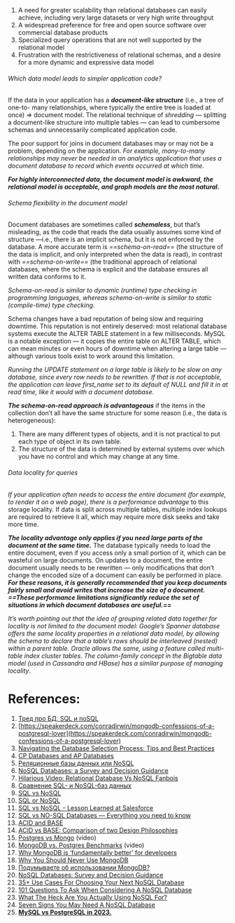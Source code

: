 
1. A need for greater scalability than relational databases can easily achieve, including very large datasets or very high write throughput
2. A widespread preference for free and open source software over commercial database products
3. Specialized query operations that are not well supported by the relational model
4. Frustration with the restrictiveness of relational schemas, and a desire for a more dynamic and expressive data model
###### Which data model leads to simpler application code?

If the data in your application has a ***document-like structure*** (i.e., a tree of one-to- many relationships, where typically the entire tree is loaded at once) => document model. The relational technique of *shredding* — splitting a document-like structure into multiple tables — can lead to cumbersome schemas and unnecessarily complicated application code.

The poor support for joins in document databases may or may not be a problem, depending on the application. *For example, many-to-many relationships may never be needed in an analytics application that uses a document database to record which events occurred at which time.*

***For highly interconnected data, the document model is awkward, the relational model is acceptable, and graph models are the most natural.***

###### Schema flexibility in the document model

Document databases are sometimes called ***schemaless***, but that’s misleading, as the code that reads the data usually assumes some kind of structure  —i.e., there is an implicit schema, but it is not enforced by the database. A more accurate term is *==schema-on-read==* (the structure of the data is implicit, and only interpreted when the data is read), in contrast with *==schema-on-write==* (the traditional approach of relational databases, where the schema is explicit and the database ensures all written data conforms to it.

*Schema-on-read is similar to dynamic (runtime) type checking in programming languages, whereas schema-on-write is similar to static (compile-time) type checking.*

Schema changes have a bad reputation of being slow and requiring downtime. This reputation is not entirely deserved: most relational database systems execute the ALTER TABLE statement in a few milliseconds. MySQL is a notable exception — it copies the entire table on ALTER TABLE, which can mean minutes or even hours of downtime when altering a large table — although various tools exist to work around this limitation. 

*Running the UPDATE statement on a large table is likely to be slow on any database, since every row needs to be rewritten. If that is not acceptable, the application can leave first_name set to its default of NULL and fill it in at read time, like it would with a document database.*

***The schema-on-read approach is advantageous*** if the items in the collection don’t all have the same structure for some reason (i.e., the data is heterogeneous):
1. There are many different types of objects, and it is not practical to put each type of object in its own table.
2. The structure of the data is determined by external systems over which you have no control and which may change at any time.

###### Data locality for queries

*If your application often needs to access the entire document (for example, to render it on a web page), there is a performance advantage* to this storage locality. If data is split across multiple tables, multiple index lookups are required to retrieve it all, which may require more disk seeks and take more time.

***The locality advantage only applies if you need large parts of the document at the same time.*** The database typically needs to load the entire document, even if you access only a small portion of it, which can be wasteful on large documents. On updates to a document, the entire document usually needs to be rewritten — only modifications that don’t change the encoded size of a document can easily be performed in place. ***For these reasons, it is generally recommended that you keep documents fairly small and avoid writes that increase the size of a document.*** ***==These performance limitations significantly reduce the set of situations in which document databases are useful.==***

*It’s worth pointing out that the idea of grouping related data together for locality is not limited to the document model: Google’s Spanner database offers the same locality properties in a relational data model, by allowing the schema to declare that a table’s rows should be interleaved (nested) within a parent table. Oracle allows the same, using a feature called multi-table index cluster tables. The column-family concept in the Bigtable data model (used in Cassandra and HBase) has a similar purpose of managing locality*.

# References:

1. [Тред про БД. SQL и noSQL](https://twitter.com/_abstractart/status/1645427803670601729?t=AJ8OMxAOEpJpQ-r6XiozhA&s=35)
2. [https://speakerdeck.com/conradirwin/mongodb-confessions-of-a-postgresql-lover](https://speakerdeck.com/conradirwin/mongodb-confessions-of-a-postgresql-lover)
3. [Navigating the Database Selection Process: Tips and Best Practices](https://medium.com/bytebytego-system-design-alliance/navigating-the-database-selection-process-tips-and-best-practices-c737c89dab5f)
4. [CP Databases and AP Databases](https://blog.andyet.com/2014/10/01/right-database)
5. [Реляционные базы данных или NoSQL](https://boosty.to/megdu_skobok/posts/3bbc0208-9c69-4189-94ce-c941cbb08a78?share=post_link)
6. [NoSQL Databases: a Survey and Decision Guidance](https://medium.baqend.com/nosql-databases-a-survey-and-decision-guidance-ea7823a822d#.wskogqenq)
7. [Hilarious Video: Relational Database Vs NoSQL Fanbois](http://highscalability.com/blog/2010/9/5/hilarious-video-relational-database-vs-nosql-fanbois.html)
8. [Сравнение SQL- и NoSQL-баз данных](https://habr.com/ru/companies/ruvds/articles/727474/)
9. [SQL vs NoSQL](https://www.upwork.com/hiring/data/sql-vs-nosql-databases-whats-the-difference/)
10. [SQL or NoSQL](https://github.com/donnemartin/system-design-primer#sql-or-nosql)
11. [SQL vs NoSQL - Lesson Learned at Salesforce](https://engineering.salesforce.com/sql-or-nosql-9eaf1d92545b)
12. [SQL vs NO-SQL Databases — Everything you need to know](https://medium.com/javarevisited/sql-vs-no-sql-databases-everything-you-need-to-know-b723457446a5)
13. [ACID and BASE](https://neo4j.com/blog/acid-vs-base-consistency-models-explained/)
14. [ACID vs BASE: Comparison of two Design Philosophies](https://luminousmen.com/post/acid-vs-base-comparison-of-two-design-philosophies)
15. [Postgres vs Mongo](https://www.youtube.com/watch?v=SNzOZKvFZ68) (video)
16. [MongoDB vs. Postgres Benchmarks](https://www.youtube.com/watch?v=-AIjKrWi0x0&list=PLH-XmS0lSi_zTZrols83QSxI3Q96dSbBm&index=103) (video)
17. [Why MongoDB is ‘fundamentally better’ for developers](https://www.infoworld.com/article/3570729/why-mongodb-is-fundamentally-better-for-developers.amp.html)
18. [Why You Should Never Use MongoDB](http://www.sarahmei.com/blog/2013/11/11/why-you-should-never-use-mongodb/)
19. [Подумываете об использовании MongoDB?](https://habr.com/ru/company/otus/blog/565700/)
20. [NoSQL Databases: Survey and Decision Guidance](https://medium.baqend.com/nosql-databases-a-survey-and-decision-guidance-ea7823a822d)
21. [35+ Use Cases For Choosing Your Next NoSQL Database](http://highscalability.com/blog/2011/6/20/35-use-cases-for-choosing-your-next-nosql-database.html)
22. [101 Questions To Ask When Considering A NoSQL Database](http://highscalability.com/blog/2011/6/15/101-questions-to-ask-when-considering-a-nosql-database.html)
23. [What The Heck Are You Actually Using NoSQL For?](http://highscalability.com/blog/2010/12/6/what-the-heck-are-you-actually-using-nosql-for.html)
24. [Seven Signs You May Need A NoSQL Database](http://highscalability.com/blog/2010/2/16/seven-signs-you-may-need-a-nosql-database.html)
25. **[MySQL vs PostgreSQL in 2023.](https://dbconvert.com/blog/mysql-vs-postgresql/)**